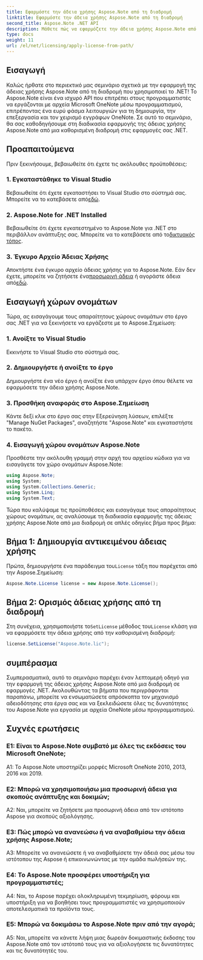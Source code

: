```yaml
---
title: Εφαρμόστε την άδεια χρήσης Aspose.Note από τη διαδρομή
linktitle: Εφαρμόστε την άδεια χρήσης Aspose.Note από τη διαδρομή
second_title: Aspose.Note .NET API
description: Μάθετε πώς να εφαρμόζετε την άδεια χρήσης Aspose.Note από διαδρομή σε εφαρμογές .NET. Ξεκλειδώστε πλήρως τις δυνατότητες χειρισμού αρχείων OneNote με το Aspose.Note.
type: docs
weight: 11
url: /el/net/licensing/apply-license-from-path/
---
```

## Εισαγωγή

Καλώς ήρθατε στο περιεκτικό μας σεμινάριο σχετικά με την εφαρμογή της άδειας χρήσης Aspose.Note από τη διαδρομή που χρησιμοποιεί το .NET! Το Aspose.Note είναι ένα ισχυρό API που επιτρέπει στους προγραμματιστές να εργάζονται με αρχεία Microsoft OneNote μέσω προγραμματισμού, επιτρέποντας ένα ευρύ φάσμα λειτουργιών για τη δημιουργία, την επεξεργασία και τον χειρισμό εγγράφων OneNote. Σε αυτό το σεμινάριο, θα σας καθοδηγήσουμε στη διαδικασία εφαρμογής της άδειας χρήσης Aspose.Note από μια καθορισμένη διαδρομή στις εφαρμογές σας .NET.

## Προαπαιτούμενα

Πριν ξεκινήσουμε, βεβαιωθείτε ότι έχετε τις ακόλουθες προϋποθέσεις:

### 1. Εγκαταστάθηκε το Visual Studio

 Βεβαιωθείτε ότι έχετε εγκαταστήσει το Visual Studio στο σύστημά σας. Μπορείτε να το κατεβάσετε από[εδώ](https://visualstudio.microsoft.com/downloads/).

### 2. Aspose.Note for .NET Installed

 Βεβαιωθείτε ότι έχετε εγκατεστημένο το Aspose.Note για .NET στο περιβάλλον ανάπτυξης σας. Μπορείτε να το κατεβάσετε από το[δικτυακός τόπος](https://releases.aspose.com/note/net/).

### 3. Έγκυρο Αρχείο Άδειας Χρήσης

 Αποκτήστε ένα έγκυρο αρχείο άδειας χρήσης για το Aspose.Note. Εάν δεν έχετε, μπορείτε να ζητήσετε ένα[προσωρινή άδεια](https://purchase.aspose.com/temporary-license/) ή αγοράστε άδεια από[εδώ](https://purchase.aspose.com/buy).

## Εισαγωγή χώρων ονομάτων

Τώρα, ας εισαγάγουμε τους απαραίτητους χώρους ονομάτων στο έργο σας .NET για να ξεκινήσετε να εργάζεστε με το Aspose.Σημείωση:

### 1. Ανοίξτε το Visual Studio

Εκκινήστε το Visual Studio στο σύστημά σας.

### 2. Δημιουργήστε ή ανοίξτε το έργο

Δημιουργήστε ένα νέο έργο ή ανοίξτε ένα υπάρχον έργο όπου θέλετε να εφαρμόσετε την άδεια χρήσης Aspose.Note.

### 3. Προσθήκη αναφοράς στο Aspose.Σημείωση

Κάντε δεξί κλικ στο έργο σας στην Εξερεύνηση λύσεων, επιλέξτε "Manage NuGet Packages", αναζητήστε "Aspose.Note" και εγκαταστήστε το πακέτο.

### 4. Εισαγωγή χώρου ονομάτων Aspose.Note

Προσθέστε την ακόλουθη γραμμή στην αρχή του αρχείου κώδικα για να εισαγάγετε τον χώρο ονομάτων Aspose.Note:

```csharp
using Aspose.Note;
using System;
using System.Collections.Generic;
using System.Linq;
using System.Text;
```

Τώρα που καλύψαμε τις προϋποθέσεις και εισαγάγαμε τους απαραίτητους χώρους ονομάτων, ας αναλύσουμε τη διαδικασία εφαρμογής της άδειας χρήσης Aspose.Note από μια διαδρομή σε απλές οδηγίες βήμα προς βήμα:

## Βήμα 1: Δημιουργία αντικειμένου άδειας χρήσης

 Πρώτα, δημιουργήστε ένα παράδειγμα του`License` τάξη που παρέχεται από την Aspose.Σημείωση:

```csharp
Aspose.Note.License license = new Aspose.Note.License();
```

## Βήμα 2: Ορισμός άδειας χρήσης από τη διαδρομή

 Στη συνέχεια, χρησιμοποιήστε το`SetLicense` μέθοδος του`License` κλάση για να εφαρμόσετε την άδεια χρήσης από την καθορισμένη διαδρομή:

```csharp
license.SetLicense("Aspose.Note.lic");
```

## συμπέρασμα

Συμπερασματικά, αυτό το σεμινάριο παρέχει έναν λεπτομερή οδηγό για την εφαρμογή της άδειας χρήσης Aspose.Note από μια διαδρομή σε εφαρμογές .NET. Ακολουθώντας τα βήματα που περιγράφονται παραπάνω, μπορείτε να ενσωματώσετε απρόσκοπτα τον μηχανισμό αδειοδότησης στα έργα σας και να ξεκλειδώσετε όλες τις δυνατότητες του Aspose.Note για εργασία με αρχεία OneNote μέσω προγραμματισμού.

## Συχνές ερωτήσεις

### Ε1: Είναι το Aspose.Note συμβατό με όλες τις εκδόσεις του Microsoft OneNote;

A1: Το Aspose.Note υποστηρίζει μορφές Microsoft OneNote 2010, 2013, 2016 και 2019.

### Ε2: Μπορώ να χρησιμοποιήσω μια προσωρινή άδεια για σκοπούς ανάπτυξης και δοκιμών;

A2: Ναι, μπορείτε να ζητήσετε μια προσωρινή άδεια από τον ιστότοπο Aspose για σκοπούς αξιολόγησης.

### Ε3: Πώς μπορώ να ανανεώσω ή να αναβαθμίσω την άδεια χρήσης Aspose.Note;

A3: Μπορείτε να ανανεώσετε ή να αναβαθμίσετε την άδειά σας μέσω του ιστότοπου της Aspose ή επικοινωνώντας με την ομάδα πωλήσεών της.

### Ε4: Το Aspose.Note προσφέρει υποστήριξη για προγραμματιστές;

A4: Ναι, το Aspose παρέχει ολοκληρωμένη τεκμηρίωση, φόρουμ και υποστήριξη για να βοηθήσει τους προγραμματιστές να χρησιμοποιούν αποτελεσματικά τα προϊόντα τους.

### Ε5: Μπορώ να δοκιμάσω το Aspose.Note πριν από την αγορά;

A5: Ναι, μπορείτε να κάνετε λήψη μιας δωρεάν δοκιμαστικής έκδοσης του Aspose.Note από τον ιστότοπό τους για να αξιολογήσετε τις δυνατότητες και τις δυνατότητές του.